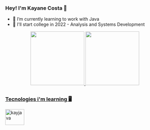 ### Hey! I'm Kayane Costa 👋

- 🌱 I’m currently learning to work with Java
- 📖 I'll start college in 2022 - Analysis and Systems Development

<div align="center">
  <a href="https://github.com/kayane-developer">
  <img height="170em" src="https://github-readme-stats.vercel.app/api?username=kayane-developer&show_icons=true&theme=synthwave&include_all_commits=true&count_private=true"/>
  <img height="170em" src="https://github-readme-stats.vercel.app/api/top-langs/?username=kayane-developer&layout=compact&langs_count=7&theme=synthwave"/>
</div>
  
  ##
  
### Tecnologies i'm learning 🖥
  <img align="left" alt="kayjava" height="50" width="60" src = "https://cdn.jsdelivr.net/gh/devicons/devicon/icons/adonisjs/adonisjs-original.svg" />
